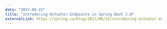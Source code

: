 ```yaml
---
date: "2017-08-22"
title: "Introducing Actuator Endpoints in Spring Boot 2.0"
externalLink: https://spring.io/blog/2017/08/22/introducing-actuator-endpoints-in-spring-boot-2-0
---
```

